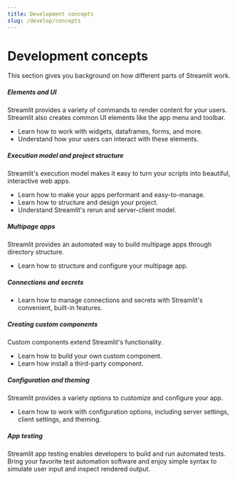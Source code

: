 ```yaml
---
title: Development concepts
slug: /develop/concepts
---
```


# Development concepts

This section gives you background on how different parts of Streamlit work.

<TileContainer>

<RefCard href="/develop/concepts/design" size="half">

<h5>Elements and UI</h5>

Streamlit provides a variety of commands to render content for your users. Streamlit also creates common UI elements like the app menu and toolbar.

- Learn how to work with widgets, dataframes, forms, and more.
- Understand how your users can interact with these elements.

</RefCard>

<RefCard href="/develop/concepts/execution-model" size="half">

<h5>Execution model and project structure</h5>

Streamlit's execution model makes it easy to turn your scripts into beautiful, interactive web apps.

- Learn how to make your apps performant and easy-to-manage.
- Learn how to structure and design your project.
- Understand Streamlit's rerun and server-client model.

</RefCard>

<RefCard href="/develop/concepts/multipage-apps" size="half">

<h5>Multipage apps</h5>

Streamlit provides an automated way to build multipage apps through directory structure.

- Learn how to structure and configure your multipage app.

</RefCard>

<RefCard href="/develop/concepts/connections" size="half">

<h5>Connections and secrets</h5>

- Learn how to manage connections and secrets with Streamlit's convenient, built-in features.

</RefCard>

<RefCard href="/develop/concepts/custom-components" size="half">

<h5>Creating custom components</h5>

Custom components extend Streamlit's functionality.

- Learn how to build your own custom component.
- Learn how install a third-party component.

</RefCard>

<RefCard href="/develop/concepts/configuration/theming" size="half">

<h5>Configuration and theming</h5>

Streamlit provides a variety options to customize and configure your app.

- Learn how to work with configuration options, including server settings, client settings, and theming.

</RefCard>

<RefCard href="/develop/concepts/app-testing" size="half">

<h5>App testing</h5>

Streamlit app testing enables developers to build and run automated tests. Bring your favorite test automation software and enjoy simple syntax to simulate user input and inspect rendered output.

</RefCard>
</TileContainer>
